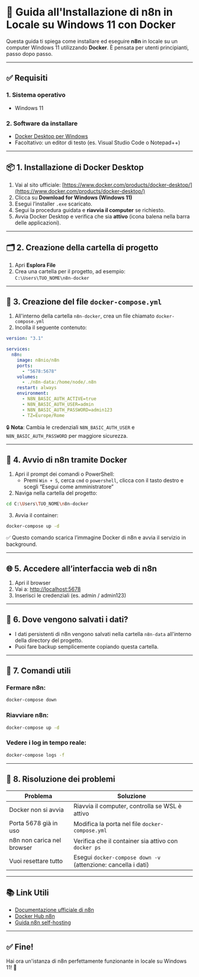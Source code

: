 # 🚀 Guida all'Installazione di n8n in Locale su Windows 11 con Docker

Questa guida ti spiega come installare ed eseguire **n8n** in locale su un computer Windows 11 utilizzando **Docker**. È pensata per utenti principianti, passo dopo passo.

---

## ✅ Requisiti

### 1. Sistema operativo

- Windows 11

### 2. Software da installare

- [Docker Desktop per Windows](https://www.docker.com/products/docker-desktop/)
- Facoltativo: un editor di testo (es. Visual Studio Code o Notepad++)

---

## 📦 1. Installazione di Docker Desktop

1. Vai al sito ufficiale: [https://www.docker.com/products/docker-desktop/](https://www.docker.com/products/docker-desktop/)
2. Clicca su **Download for Windows (Windows 11)**
3. Esegui l’installer `.exe` scaricato.
4. Segui la procedura guidata e **riavvia il computer** se richiesto.
5. Avvia Docker Desktop e verifica che sia **attivo** (icona balena nella barra delle applicazioni).

---

## 🗂️ 2. Creazione della cartella di progetto

1. Apri **Esplora File**
2. Crea una cartella per il progetto, ad esempio:  
   `C:\Users\TUO_NOME\n8n-docker`

---

## 📝 3. Creazione del file `docker-compose.yml`

1. All'interno della cartella `n8n-docker`, crea un file chiamato `docker-compose.yml`
2. Incolla il seguente contenuto:

```yaml
version: "3.1"

services:
  n8n:
    image: n8nio/n8n
    ports:
      - "5678:5678"
    volumes:
      - ./n8n-data:/home/node/.n8n
    restart: always
    environment:
      - N8N_BASIC_AUTH_ACTIVE=true
      - N8N_BASIC_AUTH_USER=admin
      - N8N_BASIC_AUTH_PASSWORD=admin123
      - TZ=Europe/Rome
```

🔒 **Nota**: Cambia le credenziali `N8N_BASIC_AUTH_USER` e `N8N_BASIC_AUTH_PASSWORD` per maggiore sicurezza.

---

## 🔄 4. Avvio di n8n tramite Docker

1. Apri il prompt dei comandi o PowerShell:
   - Premi `Win + S`, cerca `cmd` o `powershell`, clicca con il tasto destro e scegli “Esegui come amministratore”
2. Naviga nella cartella del progetto:

```bash
cd C:\Users\TUO_NOME\n8n-docker
```

3. Avvia il container:

```bash
docker-compose up -d
```

✅ Questo comando scarica l’immagine Docker di n8n e avvia il servizio in background.

---

## 🌐 5. Accedere all’interfaccia web di n8n

1. Apri il browser
2. Vai a: [http://localhost:5678](http://localhost:5678)
3. Inserisci le credenziali (es. admin / admin123)

---

## 📁 6. Dove vengono salvati i dati?

- I dati persistenti di n8n vengono salvati nella cartella `n8n-data` all'interno della directory del progetto.
- Puoi fare backup semplicemente copiando questa cartella.

---

## 🛑 7. Comandi utili

### Fermare n8n:

```bash
docker-compose down
```

### Riavviare n8n:

```bash
docker-compose up -d
```

### Vedere i log in tempo reale:

```bash
docker-compose logs -f
```

---

## 🔧 8. Risoluzione dei problemi

| Problema                           | Soluzione                                                               |
|------------------------------------|-------------------------------------------------------------------------|
| Docker non si avvia               | Riavvia il computer, controlla se WSL è attivo                          |
| Porta 5678 già in uso             | Modifica la porta nel file `docker-compose.yml`                         |
| n8n non carica nel browser        | Verifica che il container sia attivo con `docker ps`                    |
| Vuoi resettare tutto              | Esegui `docker-compose down -v` (attenzione: cancella i dati)          |

---

## 📚 Link Utili

- [Documentazione ufficiale di n8n](https://docs.n8n.io)
- [Docker Hub n8n](https://hub.docker.com/r/n8nio/n8n)
- [Guida n8n self-hosting](https://docs.n8n.io/hosting/)

---

## ✅ Fine!

Hai ora un'istanza di n8n perfettamente funzionante in locale su Windows 11! 🎉
